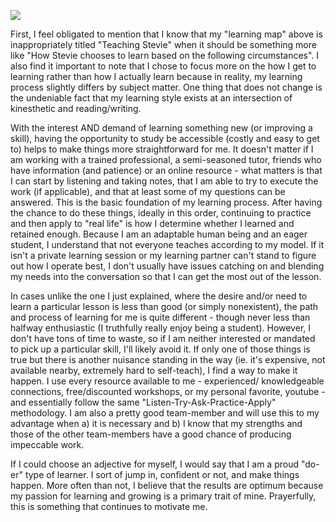 ![](https://github.com/tchoi8/teachingasart2018/blob/master/assignments/1_Learner/img/Stevie.LearningMap.jpg)

First, I feel obligated to mention that I know that my "learning map" above is inappropriately titled
"Teaching Stevie" when it should be something more like "How Stevie chooses to learn based on the following
circumstances". I also find it important to note that I chose to focus more on the how I get to learning rather
than how I actually learn because in reality, my learning process slightly differs by subject matter. One thing
that does not change is the undeniable fact that my learning style exists at an intersection of kinesthetic and
reading/writing.

With the interest AND demand of learning something new (or improving a skill), having the opportunity to study
be accessible (costly and easy to get to) helps to make things more straightforward for me. It doesn't matter if
I am working with a trained professional, a semi-seasoned tutor, friends who have information (and patience) or
an online resource - what matters is that I can start by listening and taking notes, that I am able to try to
execute the work (if applicable), and that at least some of my questions can be answered. This is the basic
foundation of my learning process. After having the chance to do these things, ideally in this order, continuing
to practice and then apply to "real life" is how I determine whether I learned and retained enough. Because I am
an adaptable human being and an eager student, I understand that not everyone teaches according to my model. If
it isn't a private learning session or my learning partner can't stand to figure out how I operate best, I don't
usually have issues catching on and blending my needs into the conversation so that I can get the most out of
the lesson.

In cases unlike the one I just explained, where the desire and/or need to learn a particular lesson is less than
good (or simply nonexistent), the path and process of learning for me is quite different - though never less than
halfway enthusiastic (I truthfully really enjoy being a student). However, I don't have tons of time to waste, so
if I am neither interested or mandated to pick up a particular skill, I'll likely avoid it. If only one of those
things is true but there is another nuisance standing in the way (ie. it's expensive, not available nearby,
extremely hard to self-teach), I find a way to make it happen. I use every resource available to me - experienced/
knowledgeable connections, free/discounted workshops, or my personal favorite, youtube - and essentially follow the
same "Listen-Try-Ask-Practice-Apply" methodology. I am also a pretty good team-member and will use this to my
advantage when a) it is necessary and b) I know that my strengths and those of the other team-members have a good
chance of producing impeccable work.

If I could choose an adjective for myself, I would say that I am a proud "do-er" type of learner. I sort of jump in,
confident or not, and make things happen. More often than not, I believe that the results are optimum because my
passion for learning and growing is a primary trait of mine. Prayerfully, this is something that continues to
motivate me.

